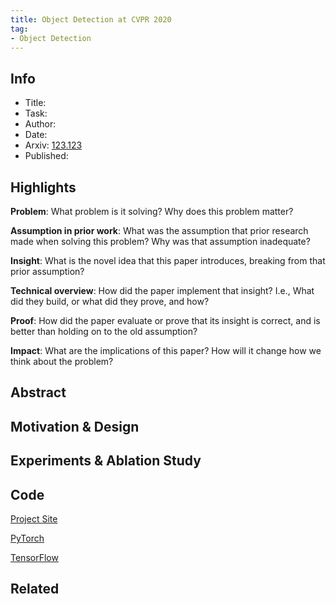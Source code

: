 ```yaml
---
title: Object Detection at CVPR 2020
tag: 
- Object Detection
---
```


## Info

- Title: 
- Task: 
- Author:
- Date: 
- Arxiv: [123.123](https://arxiv.org/abs/)
- Published: 



## Highlights

**Problem**: What problem is it solving? Why does this problem matter?


**Assumption in prior work**: What was the assumption that prior research made when solving this problem? Why was that assumption inadequate?



**Insight**: What is the novel idea that this paper introduces, breaking from that prior assumption?



**Technical overview**: How did the paper implement that insight? I.e., What did they build, or what did they prove, and how?



**Proof**: How did the paper evaluate or prove that its insight is correct, and is better than holding on to the old assumption?



**Impact**: What are the implications of this paper? How will it change how we think about the problem?



## Abstract







## Motivation & Design



<script async src="https://pagead2.googlesyndication.com/pagead/js/adsbygoogle.js"></script>
<ins class="adsbygoogle"
     style="display:block; text-align:center;"
     data-ad-layout="in-article"
     data-ad-format="fluid"
     data-ad-client="ca-pub-4466575858054752"
     data-ad-slot="8787986126"></ins>
<script>
     (adsbygoogle = window.adsbygoogle || []).push({});
</script>





## Experiments & Ablation Study



<script async src="https://pagead2.googlesyndication.com/pagead/js/adsbygoogle.js"></script>
<ins class="adsbygoogle"
     style="display:block; text-align:center;"
     data-ad-layout="in-article"
     data-ad-format="fluid"
     data-ad-client="ca-pub-4466575858054752"
     data-ad-slot="8787986126"></ins>
<script>
     (adsbygoogle = window.adsbygoogle || []).push({});
</script>







## Code

[Project Site]()

[PyTorch]()

[TensorFlow]()



## Related

